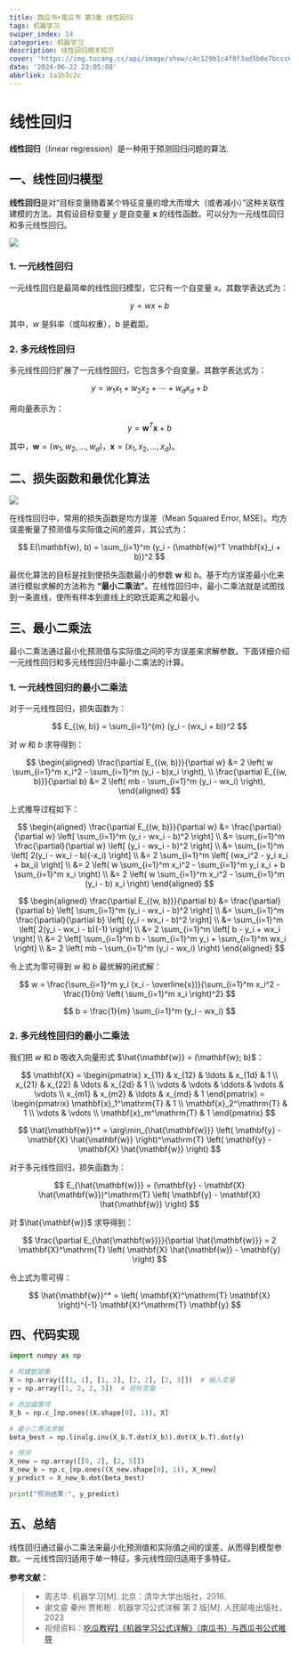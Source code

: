 ```yaml
---
title: 西瓜书+南瓜书 第3章 线性回归
tags: 机器学习
swiper_index: 14
categories: 机器学习
description: 线性回归相关知识
cover: 'https://img.tucang.cc/api/image/show/c4c129b1c4f8f3ad5b0e7bccc6960175'
date: '2024-06-22 23:05:08'
abbrlink: 1a1b3c2c
---
```


# 线性回归

**线性回归**（linear regression）是一种用于预测回归问题的算法.

## 一、线性回归模型

**线性回归**是对“目标变量随着某个特征变量的增大而增大（或者减小）”这种关联性建模的方法。其假设目标变量 $y$ 是自变量 $\mathbf{x}$ 的线性函数。可以分为一元线性回归和多元线性回归。

![](https://img.tucang.cc/api/image/show/ca5dab2a81bb8808115745f6cfb52afe)

### 1. 一元线性回归

一元线性回归是最简单的线性回归模型，它只有一个自变量 $x$。其数学表达式为：

$$
y = wx + b
$$

其中，$w$ 是斜率（或叫权重），$b$ 是截距。

### 2. 多元线性回归

多元线性回归扩展了一元线性回归，它包含多个自变量。其数学表达式为：

$$
y = w_1 x_1 + w_2 x_2 + \cdots + w_d x_d + b
$$

用向量表示为：

$$
y = \mathbf{w}^T \mathbf{x} + b
$$

其中，$\mathbf{w} = (w_1, w_2, \ldots, w_d)$，$\mathbf{x} = (x_1, x_2, \ldots, x_d)$。

## 二、损失函数和最优化算法
![](https://img.tucang.cc/api/image/show/5108834d363d956c0c05bc464efc5e26)

在线性回归中，常用的损失函数是均方误差（Mean Squared Error, MSE）。均方误差衡量了预测值与实际值之间的差异，其公式为：

$$
E(\mathbf{w}, b) = \sum_{i=1}^m (y_i - (\mathbf{w}^T \mathbf{x}_i + b))^2
$$

最优化算法的目标是找到使损失函数最小的参数 $\mathbf{w}$ 和 $b$。基于均方误差最小化来进行模拟求解的方法称为 **“最小二乘法”**。在线性回归中，最小二乘法就是试图找到一条直线，使所有样本到直线上的欧氏距离之和最小。

## 三、最小二乘法

最小二乘法通过最小化预测值与实际值之间的平方误差来求解参数。下面详细介绍一元线性回归和多元线性回归中最小二乘法的计算。

### 1. 一元线性回归的最小二乘法

对于一元线性回归，损失函数为：

$$
E_{(w, b)} = \sum_{i=1}^{m} (y_i - (wx_i + b))^2
$$

对 $w$ 和 $b$ 求导得到：

$$
\begin{aligned}
\frac{\partial E_{(w, b)}}{\partial w} &= 2 \left( w \sum_{i=1}^m x_i^2 - \sum_{i=1}^m (y_i - b)x_i \right), \\
\frac{\partial E_{(w, b)}}{\partial b} &= 2 \left( mb - \sum_{i=1}^m (y_i - wx_i) \right),
\end{aligned}
$$

上式推导过程如下：

$$
\begin{aligned}
\frac{\partial E_{(w, b)}}{\partial w} &= \frac{\partial}{\partial w} \left[ \sum_{i=1}^m (y_i - wx_i - b)^2 \right] \\
&= \sum_{i=1}^m \frac{\partial}{\partial w} \left[ (y_i - wx_i - b)^2 \right] \\
&= \sum_{i=1}^m \left[ 2(y_i - wx_i - b)(-x_i) \right] \\
&= 2 \sum_{i=1}^m \left[ (wx_i^2 - y_i x_i + bx_i) \right] \\
&= 2 \left( w \sum_{i=1}^m x_i^2 - \sum_{i=1}^m y_i x_i + b \sum_{i=1}^m x_i \right) \\
&= 2 \left( w \sum_{i=1}^m x_i^2 - \sum_{i=1}^m (y_i - b) x_i \right)
\end{aligned}
$$

$$
\begin{aligned}
\frac{\partial E_{(w, b)}}{\partial b} &= \frac{\partial}{\partial b} \left[ \sum_{i=1}^m (y_i - wx_i - b)^2 \right] \\
&= \sum_{i=1}^m \frac{\partial}{\partial b} \left[ (y_i - wx_i - b)^2 \right] \\
&= \sum_{i=1}^m \left[ 2(y_i - wx_i - b)(-1) \right] \\
&= 2 \sum_{i=1}^m \left[ b - y_i + wx_i \right] \\
&= 2 \left[ \sum_{i=1}^m b - \sum_{i=1}^m y_i + \sum_{i=1}^m wx_i \right] \\
&= 2 \left( mb - \sum_{i=1}^m (y_i - wx_i) \right)
\end{aligned}
$$

令上式为零可得到 $w$ 和 $b$ 最优解的闭式解：

$$
w = \frac{\sum_{i=1}^m y_i (x_i - \overline{x})}{\sum_{i=1}^m x_i^2 - \frac{1}{m} \left( \sum_{i=1}^m x_i \right)^2}
$$

$$
b = \frac{1}{m} \sum_{i=1}^m (y_i - wx_i)
$$

### 2. 多元线性回归的最小二乘法

我们把 $w$ 和 $b$ 吸收入向量形式 $\hat{\mathbf{w}} = (\mathbf{w}; b)$：

$$
\mathbf{X} = \begin{pmatrix}
x_{11} & x_{12} & \ldots & x_{1d} & 1 \\
x_{21} & x_{22} & \ldots & x_{2d} & 1 \\
\vdots & \vdots & \ddots & \vdots & \vdots \\
x_{m1} & x_{m2} & \ldots & x_{md} & 1
\end{pmatrix}
= \begin{pmatrix}
\mathbf{x}_1^\mathrm{T} & 1 \\
\mathbf{x}_2^\mathrm{T} & 1 \\
\vdots & \vdots \\
\mathbf{x}_m^\mathrm{T} & 1
\end{pmatrix}
$$

$$
\hat{\mathbf{w}}^* = \arg\min_{\hat{\mathbf{w}}} \left( \mathbf{y} - \mathbf{X} \hat{\mathbf{w}} \right)^\mathrm{T} \left( \mathbf{y} - \mathbf{X} \hat{\mathbf{w}} \right)
$$

对于多元线性回归，损失函数为：

$$
E_{\hat{\mathbf{w}}} = (\mathbf{y} - \mathbf{X} \hat{\mathbf{w}})^\mathrm{T} \left( \mathbf{y} - \mathbf{X} \hat{\mathbf{w}} \right)
$$

对 $\hat{\mathbf{w}}$ 求导得到：

$$
\frac{\partial E_{\hat{\mathbf{w}}}}{\partial \hat{\mathbf{w}}} = 2 \mathbf{X}^\mathrm{T} \left( \mathbf{X} \hat{\mathbf{w}} - \mathbf{y} \right)
$$

令上式为零可得：

$$
\hat{\mathbf{w}}^* = \left( \mathbf{X}^\mathrm{T} \mathbf{X} \right)^{-1} \mathbf{X}^\mathrm{T} \mathbf{y}
$$


## 四、代码实现
```python
import numpy as np

# 构建数据集
X = np.array([[1, 1], [1, 2], [2, 2], [2, 3]])  # 输入变量
y = np.array([1, 2, 2, 3])  # 目标变量

# 添加偏置项
X_b = np.c_[np.ones((X.shape[0], 1)), X]

# 最小二乘法求解
beta_best = np.linalg.inv(X_b.T.dot(X_b)).dot(X_b.T).dot(y)

# 预测
X_new = np.array([[0, 2], [2, 5]])
X_new_b = np.c_[np.ones((X_new.shape[0], 1)), X_new]
y_predict = X_new_b.dot(beta_best)

print("预测结果:", y_predict)
```
## 五、总结
线性回归通过最小二乘法来最小化预测值和实际值之间的误差，从而得到模型参数。一元线性回归适用于单一特征，多元线性回归适用于多特征。

**参考文献：**
> - 周志华. 机器学习[M]. 北京：清华大学出版社，2016.
> - 谢文睿 秦州 贾彬彬 . 机器学习公式详解 第 2 版[M]. 人民邮电出版社，2023
> - 视频资料：[吃瓜教程】《机器学习公式详解》（南瓜书）与西瓜书公式推导](https://www.bilibili.com/video/BV1Mh411e7VU?p=1&vd_source=1a092a7225edef98ec15a416dcdedb80)
